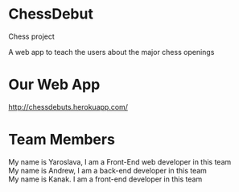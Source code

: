 # ChessDebut
Chess project 

A web app to teach the users about the major chess openings <br />

# Our Web App
http://chessdebuts.herokuapp.com/

 # Team Members <br />
My name is Yaroslava, I am a Front-End web developer in this team <br />
My name is Andrew, I am a back-end developer in this team </br>
My name is Kanak. I am a front-end developer in this team

